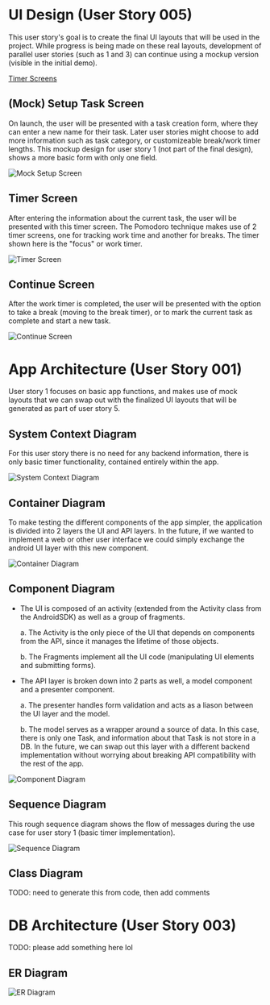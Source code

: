 # UI Design (User Story 005)

This user story's goal is to create the final UI layouts that will be used in the project.
While progress is being made on these real layouts, development of parallel user stories (such as 1 and 3) can continue using a mockup version (visible in the initial demo).

[Timer Screens](project/UI/Mock_Up_Timer_UI.pdf)

## (Mock) Setup Task Screen

On launch, the user will be presented with a task creation form, where they can enter a new name for their task.
Later user stories might choose to add more information such as task category, or customizeable break/work timer lengths.
This mockup design for user story 1 (not part of the final design), shows a more basic form with only one field.

![Mock Setup Screen](artifacts/images/task_setup.png)

## Timer Screen

After entering the information about the current task, the user will be presented with this timer screen.
The Pomodoro technique makes use of 2 timer screens, one for tracking work time and another for breaks. The timer shown here is the "focus" or work timer.

![Timer Screen](artifacts/images/Mock_Up_Timer_UI1024_1.jpg)

## Continue Screen

After the work timer is completed, the user will be presented with the option to take a break (moving to the break timer),
or to mark the current task as complete and start a new task.

![Continue Screen](https://github.com/thefinalstarman/PomodoroApp/blob/main/artifacts/images/Mock_Up_Timer_UI1024_2.jpg)

# App Architecture (User Story 001)
User story 1 focuses on basic app functions, and makes use of mock layouts that we can swap out with
the finalized UI layouts that will be generated as part of user story 5.

## System Context Diagram
For this user story there is no need for any backend information, there is only basic timer functionality, contained entirely within the app.

![System Context Diagram](artifacts/images/001-system-context-diagram.png)

## Container Diagram
To make testing the different components of the app simpler, the application is divided into 2 layers the UI and API layers.
In the future, if we wanted to implement a web or other user interface we could simply exchange the android UI layer with this new component.

![Container Diagram](artifacts/images/001-container-diagram.png)

## Component Diagram
- The UI is composed of an activity (extended from the Activity class from the AndroidSDK) as well as a group of fragments.

    a. The Activity is the only piece of the UI that depends on components from the API, since it manages the lifetime of those objects.
    
    b. The Fragments implement all the UI code (manipulating UI elements and submitting forms).

- The API layer is broken down into 2 parts as well, a model component and a presenter component.

    a. The presenter handles form validation and acts as a liason between the UI layer and the model.
    
    b. The model serves as a wrapper around a source of data.
        In this case, there is only one Task, and information about that Task is not store in a DB.
        In the future, we can swap out this layer with a different backend implementation without worrying about breaking API compatibility with the rest of the app.

![Component Diagram](artifacts/images/001-component-diagram.png)

## Sequence Diagram
  This rough sequence diagram shows the flow of messages during the use case for user story 1 (basic timer implementation).

![Sequence Diagram](artifacts/images/001-sequence-diagram.png)

## Class Diagram
TODO: need to generate this from code, then add comments

# DB Architecture (User Story 003)
TODO: please add something here lol

## ER Diagram
![ER Diagram](artifacts/images/Simple_ERD_and_explanation.PNG)
